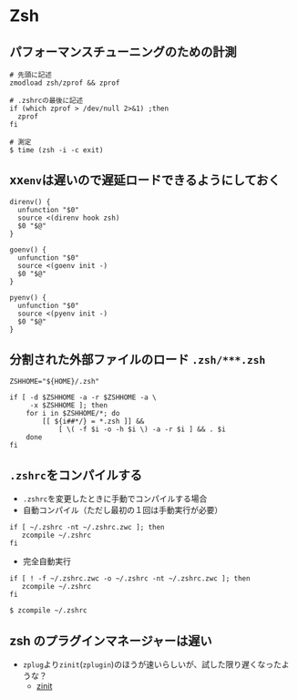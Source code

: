 # Zsh

## パフォーマンスチューニングのための計測

```
# 先頭に記述
zmodload zsh/zprof && zprof
```

```
# .zshrcの最後に記述
if (which zprof > /dev/null 2>&1) ;then
  zprof
fi
```

```
# 測定
$ time (zsh -i -c exit)
```

## xx`env`は遅いので遅延ロードできるようにしておく

```
direnv() {
  unfunction "$0"
  source <(direnv hook zsh)
  $0 "$@"
}

goenv() {
  unfunction "$0"
  source <(goenv init -)
  $0 "$@"
}

pyenv() {
  unfunction "$0"
  source <(pyenv init -)
  $0 "$@"
}
```

## 分割された外部ファイルのロード `.zsh/***.zsh`

```
ZSHHOME="${HOME}/.zsh"

if [ -d $ZSHHOME -a -r $ZSHHOME -a \
     -x $ZSHHOME ]; then
    for i in $ZSHHOME/*; do
        [[ ${i##*/} = *.zsh ]] &&
            [ \( -f $i -o -h $i \) -a -r $i ] && . $i
    done
fi
```

## `.zshrc`をコンパイルする

- `.zshrc`を変更したときに手動でコンパイルする場合
- 自動コンパイル（ただし最初の１回は手動実行が必要）

```
if [ ~/.zshrc -nt ~/.zshrc.zwc ]; then
   zcompile ~/.zshrc
fi
```

- 完全自動実行

```
if [ ! -f ~/.zshrc.zwc -o ~/.zshrc -nt ~/.zshrc.zwc ]; then
   zcompile ~/.zshrc
fi
```

```
$ zcompile ~/.zshrc
```

## zsh のプラグインマネージャーは遅い

- `zplug`より`zinit`(`zplugin`)のほうが速いらしいが、試した限り遅くなったような？
  - [zinit](https://github.com/zdharma/zinit)
